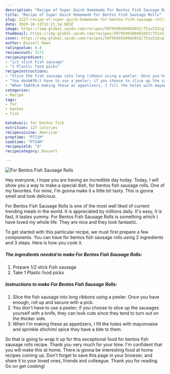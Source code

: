 ```yaml
---
description: "Recipe of Super Quick Homemade For Bentos Fish Sausage Rolls"
title: "Recipe of Super Quick Homemade For Bentos Fish Sausage Rolls"
slug: 2227-recipe-of-super-quick-homemade-for-bentos-fish-sausage-rolls
date: 2020-10-12T12:21:14.683Z
image: https://img-global.cpcdn.com/recipes/5079599160492032/751x532cq70/for-bentos-fish-sausage-rolls-recipe-main-photo.jpg
thumbnail: https://img-global.cpcdn.com/recipes/5079599160492032/751x532cq70/for-bentos-fish-sausage-rolls-recipe-main-photo.jpg
cover: https://img-global.cpcdn.com/recipes/5079599160492032/751x532cq70/for-bentos-fish-sausage-rolls-recipe-main-photo.jpg
author: Russell Owen
ratingvalue: 4.4
reviewcount: 3171
recipeingredient:
- "1/2 stick Fish sausage"
- "1 Plastic food picks"
recipeinstructions:
- "Slice the fish sausage into long ribbons using a peeler. Once you have enough, roll up and secure with a pick."
- "You don&#39;t have to use a peeler; if you choose to slice up the sausages yourself with a knife, they can look cute since they tend to turn out on the thicker side."
- "When I&#39;m making these as appetizers, I fill the holes with mayonnaise and sprinkle shichimi spice they have a bite to them."
categories:
- Recipe
tags:
- for
- bentos
- fish

katakunci: for bentos fish 
nutrition: 127 calories
recipecuisine: American
preptime: "PT21M"
cooktime: "PT34M"
recipeyield: "4"
recipecategory: Dessert

---
```



![For Bentos Fish Sausage Rolls](https://img-global.cpcdn.com/recipes/5079599160492032/751x532cq70/for-bentos-fish-sausage-rolls-recipe-main-photo.jpg)

Hey everyone, I hope you are having an incredible day today. Today, I will show you a way to make a special dish, for bentos fish sausage rolls. One of my favorites. For mine, I'm gonna make it a little bit tasty. This is gonna smell and look delicious.



For Bentos Fish Sausage Rolls is one of the most well liked of current trending meals in the world. It is appreciated by millions daily. It's easy, it is fast, it tastes yummy. For Bentos Fish Sausage Rolls is something which I have loved my whole life. They are nice and they look fantastic.


To get started with this particular recipe, we must first prepare a few components. You can have for bentos fish sausage rolls using 2 ingredients and 3 steps. Here is how you cook it.

<!--inarticleads1-->

##### The ingredients needed to make For Bentos Fish Sausage Rolls:

1. Prepare 1/2 stick Fish sausage
1. Take 1 Plastic food picks




<!--inarticleads2-->

##### Instructions to make For Bentos Fish Sausage Rolls:

1. Slice the fish sausage into long ribbons using a peeler. Once you have enough, roll up and secure with a pick.
1. You don&#39;t have to use a peeler; if you choose to slice up the sausages yourself with a knife, they can look cute since they tend to turn out on the thicker side.
1. When I&#39;m making these as appetizers, I fill the holes with mayonnaise and sprinkle shichimi spice they have a bite to them.




So that is going to wrap it up for this exceptional food for bentos fish sausage rolls recipe. Thank you very much for your time. I'm confident that you will make this at home. There is gonna be interesting food at home recipes coming up. Don't forget to save this page in your browser, and share it to your loved ones, friends and colleague. Thank you for reading. Go on get cooking!
